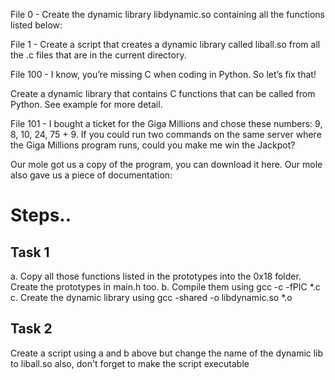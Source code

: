 File 0 - Create the dynamic library libdynamic.so containing all the functions listed below:

File 1 - Create a script that creates a dynamic library called liball.so from all the .c files that are in the current directory.

File 100  - I know, you’re missing C when coding in Python. So let’s fix that!

Create a dynamic library that contains C functions that can be called from Python. See example for more detail.

File 101 - I bought a ticket for the Giga Millions and chose these numbers: 9, 8, 10, 24, 75 + 9. If you could run two commands on the same server where the Giga Millions program runs, could you make me win the Jackpot?

Our mole got us a copy of the program, you can download it here. Our mole also gave us a piece of documentation:

# Steps..

## Task 1
a. Copy all those functions listed in the prototypes into the 0x18 folder. Create the prototypes in main.h too.
b. Compile them using
    gcc -c -fPIC *.c
c. Create the dynamic library using
    gcc -shared -o libdynamic.so *.o

## Task 2
Create a script using a and b above but change the name of the dynamic lib to liball.so also, don't forget to make the script executable
